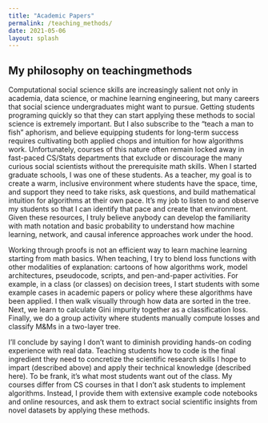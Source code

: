 ```yaml
---
title: "Academic Papers"
permalink: /teaching_methods/
date: 2021-05-06
layout: splash
---
```


## My philosophy on teachingmethods 
Computational social science skills are increasingly salient not only in academia, data science, or machine learning engineering, but many careers that social science undergraduates might want to pursue. Getting students programing quickly so that they can start applying these methods to social science is extremely important. But I also subscribe to the “teach a man to fish” aphorism, and believe equipping students for long-term success requires cultivating both applied chops and intuition for how algorithms work. Unfortunately, courses of this nature often remain locked away in fast-paced CS/Stats departments that exclude or discourage the many curious social scientists without the prerequisite math skills. When I started graduate schools, I was one of these students.
            As a teacher, my goal is to create a warm, inclusive environment where students have the space, time, and support they need to take risks, ask questions, and build mathematical intuition for algorithms at their own pace. It’s my job to listen to and observe my students so that I can identify that pace and create that environment. Given these resources, I truly believe anybody can develop the familiarity with math notation and basic probability to understand how machine learning, network, and causal inference approaches work under the hood.
            
Working through proofs is not an efficient way to learn machine learning starting from math basics. When teaching, I try to blend loss functions with other modalities of explanation: cartoons of how algorithms work, model architectures, pseudocode, scripts, and pen-and-paper activities. For example, in a class (or classes) on decision trees, I start students with some example cases in academic papers or policy where these algorithms have been applied. I then walk visually through how data are sorted in the tree. Next, we learn to calculate Gini impurity together as a classification loss. Finally, we do a group activity where students manually compute losses and classify M&Ms in a two-layer tree.

I’ll conclude by saying I don’t want to diminish providing hands-on coding experience with real data. Teaching students how to code is the final ingredient they need to concretize the scientific research skills I hope to impart (described above) and apply their technical knowledge (described here). To be frank, it’s what most students want out of the class. My courses differ from CS courses in that I don’t ask students to implement algorithms. Instead, I provide them with extensive example code notebooks and online resources, and ask them to extract social scientific insights from novel datasets by applying these methods.
